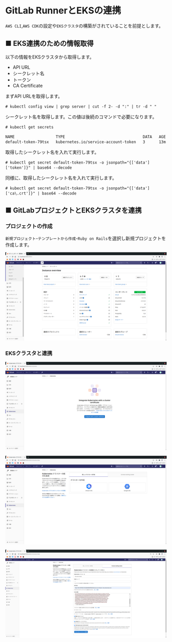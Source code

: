 # GitLab RunnerとEKSの連携
`AWS CLI`,`AWS CDK`の設定や`EKSクラスタ`の構築がされていることを前提とします。
## ■ EKS連携のための情報取得
以下の情報をEKSクラスタから取得します。
- API URL
- シークレット名
- トークン
- CA Certificate

まずAPI URLを取得します。
```
# kubectl config view | grep server | cut -f 2- -d ":" | tr -d " "
```
シークレット名を取得します。この値は後続のコマンドで必要になります。
```
# kubectl get secrets
```
```
NAME                  TYPE                                  DATA   AGE
default-token-79tsx   kubernetes.io/service-account-token   3      13m
```
取得したシークレット名を入れて実行します。
```
# kubectl get secret default-token-79tsx -o jsonpath="{['data']['token']}" | base64 --decode
```
同様に、取得したシークレット名を入れて実行します。
```
# kubectl get secret default-token-79tsx -o jsonpath="{['data']['ca\.crt']}" | base64 --decode
```
## ■ GitLabプロジェクトとEKSクラスタを連携
### プロジェクトの作成
`新規プロジェクト`-`テンプレートから作成`-`Ruby on Rails`を選択し新規プロジェクトを作成します。  
  
![Image01](./images/01.png)
  
### EKSクラスタと連携
  
![Image02](./images/02.png)
  
    
![Image03](./images/03.png)
  
    
![Image04](./images/04.png)
  
